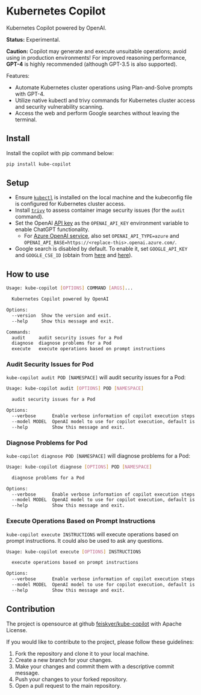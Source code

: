 # Kubernetes Copilot

Kubernetes Copilot powered by OpenAI.

**Status:** Experimental.

**Caution:** Copilot may generate and execute unsuitable operations; avoid using in production environments! For improved reasoning performance, **GPT-4** is highly recommended (although GPT-3.5 is also supported).

Features:

- Automate Kubernetes cluster operations using Plan-and-Solve prompts with GPT-4.
- Utilize native kubectl and trivy commands for Kubernetes cluster access and security vulnerability scanning.
- Access the web and perform Google searches without leaving the terminal.

## Install

Install the copilot with pip command below:

```sh
pip install kube-copilot
```

## Setup

- Ensure [`kubectl`](https://kubernetes.io/docs/tasks/tools/install-kubectl-linux/) is installed on the local machine and the kubeconfig file is configured for Kubernetes cluster access.
- Install [`trivy`](https://github.com/aquasecurity/trivy) to assess container image security issues (for the `audit` command).
- Set the OpenAI [API key](https://platform.openai.com/account/api-keys) as the `OPENAI_API_KEY` environment variable to enable ChatGPT functionality.
  - For [Azure OpenAI service](https://learn.microsoft.com/en-us/azure/cognitive-services/openai/quickstart?tabs=command-line&pivots=rest-api#retrieve-key-and-endpoint), also set `OPENAI_API_TYPE=azure` and `OPENAI_API_BASE=https://<replace-this>.openai.azure.com/`.
- Google search is disabled by default. To enable it, set `GOOGLE_API_KEY` and `GOOGLE_CSE_ID` (obtain from [here](https://cloud.google.com/docs/authentication/api-keys?visit_id=638154888929258210-4085587461) and [here](http://www.google.com/cse/)).

## How to use

```sh
Usage: kube-copilot [OPTIONS] COMMAND [ARGS]...

  Kubernetes Copilot powered by OpenAI

Options:
  --version  Show the version and exit.
  --help     Show this message and exit.

Commands:
  audit     audit security issues for a Pod
  diagnose  diagnose problems for a Pod
  execute   execute operations based on prompt instructions
```

### Audit Security Issues for Pod

`kube-copilot audit POD [NAMESPACE]` will audit security issues for a Pod:

```sh
Usage: kube-copilot audit [OPTIONS] POD [NAMESPACE]

  audit security issues for a Pod

Options:
  --verbose      Enable verbose information of copilot execution steps
  --model MODEL  OpenAI model to use for copilot execution, default is gpt-4
  --help         Show this message and exit.
```

### Diagnose Problems for Pod

`kube-copilot diagnose POD [NAMESPACE]` will diagnose problems for a Pod:

```sh
Usage: kube-copilot diagnose [OPTIONS] POD [NAMESPACE]

  diagnose problems for a Pod

Options:
  --verbose      Enable verbose information of copilot execution steps
  --model MODEL  OpenAI model to use for copilot execution, default is gpt-4
  --help         Show this message and exit.
```

### Execute Operations Based on Prompt Instructions

`kube-copilot execute INSTRUCTIONS` will execute operations based on prompt instructions.
It could also be used to ask any questions.

```sh
Usage: kube-copilot execute [OPTIONS] INSTRUCTIONS

  execute operations based on prompt instructions

Options:
  --verbose      Enable verbose information of copilot execution steps
  --model MODEL  OpenAI model to use for copilot execution, default is gpt-4
  --help         Show this message and exit.
```

## Contribution

The project is opensource at github [feiskyer/kube-copilot](https://github.com/feiskyer/kube-copilot) with Apache License.

If you would like to contribute to the project, please follow these guidelines:

1. Fork the repository and clone it to your local machine.
2. Create a new branch for your changes.
3. Make your changes and commit them with a descriptive commit message.
4. Push your changes to your forked repository.
5. Open a pull request to the main repository.
